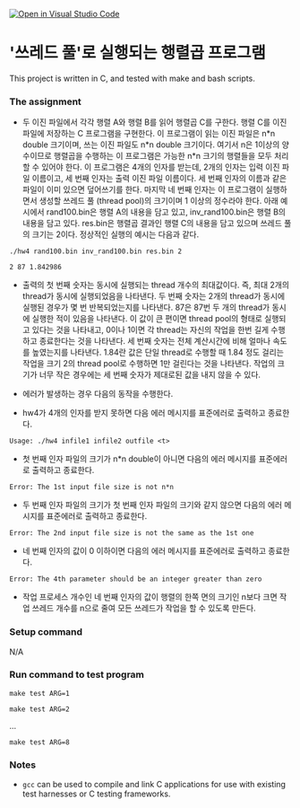 [![Open in Visual Studio Code](https://classroom.github.com/assets/open-in-vscode-c66648af7eb3fe8bc4f294546bfd86ef473780cde1dea487d3c4ff354943c9ae.svg)](https://classroom.github.com/online_ide?assignment_repo_id=9697793&assignment_repo_type=AssignmentRepo)
# '쓰레드 풀'로 실행되는 행렬곱 프로그램
This project is written in C, and tested with make and bash scripts.

### The assignment
- 두 이진 파일에서 각각 행렬 A와 행렬 B를 읽어 행렬곱 C를 구한다. 행렬 C를 이진 파일에 저장하는 C 프로그램을 구현한다. 이 프로그램이 읽는 이진 파일은 n\*n double 크기이며, 쓰는 이진 파일도 n\*n double 크기이다. 여기서 n은 1이상의 양수이므로 행렬곱을 수행하는 이 프로그램은 가능한 n\*n 크기의 행렬들을 모두 처리할 수 있어야 한다. 이 프로그램은 4개의 인자를 받는데, 2개의 인자는 입력 이진 파일 이름이고, 세 번째 인자는 출력 이진 파일 이름이다. 세 번째 인자의 이름과 같은 파일이 이미 있으면 덮어쓰기를 한다. 마지막 네 번째 인자는 이 프로그램이 실행하면서 생성할 쓰레드 풀 (thread pool)의 크기이며 1 이상의 정수라야 한다. 아래 예시에서 rand100.bin은 행렬 A의 내용을 담고 있고, inv_rand100.bin은 행렬 B의 내용을 담고 있다. res.bin은 행렬곱 결과인 행렬 C의 내용을 담고 있으며 쓰레드 풀의 크기는 2이다. 정상적인 실행의 예시는 다음과 같다. 

`./hw4 rand100.bin inv_rand100.bin res.bin 2`

`2 87 1.842986`

- 출력의 첫 번째 숫자는 동시에 실행되는 thread 개수의 최대값이다. 즉, 최대 2개의 thread가 동시에 실행되었음을 나타낸다. 두 번째 숫자는 2개의 thread가 동시에 실행된 경우가 몇 번 반복되었는지를 나타낸다. 87은 87번 두 개의 thread가 동시에 실행한 적이 있음을 나타낸다. 이 값이 큰 편이면 thread pool의 형태로 실행되고 있다는 것을 나타내고, 0이나 1이면 각 thread는 자신의 작업을 한번 길게 수행하고 종료한다는 것을 나타낸다. 세 번째 숫자는 전체 계산시간에 비해 얼마나 속도를 높였는지를 나타낸다. 1.84란 값은 단일 thread로 수행할 때 1.84 정도 걸리는 작업을 크기 2의 thread pool로 수행하면 1만 걸린다는 것을 나타낸다. 작업의 크기가 너무 작은 경우에는 세 번째 숫자가 제대로된 값을 내지 않을 수 있다.

- 에러가 발생하는 경우 다음의 동작을 수행한다.
- hw4가 4개의 인자를 받지 못하면 다음 에러 메시지를 표준에러로 출력하고 종료한다.

`Usage: ./hw4 infile1 infile2 outfile <t>`

- 첫 번째 인자 파일의 크기가 n\*n double이 아니면 다음의 에러 메시지를 표준에러로 출력하고 종료한다.

`Error: The 1st input file size is not n*n`

- 두 번째 인자 파일의 크기가 첫 번째 인자 파일의 크기와 같지 않으면 다음의 에러 메시지를 표준에러로 출력하고 종료한다.

`Error: The 2nd input file size is not the same as the 1st one`

- 네 번째 인자의 값이 0 이하이면 다음의 에러 메시지를 표준에러로 출력하고 종료한다.

`Error: The 4th parameter should be an integer greater than zero`

- 작업 프로세스 개수인 네 번째 인자의 값이 행렬의 한쪽 면의 크기인 n보다 크면 작업 쓰레드 개수를 n으로 줄여 모든 쓰레드가 작업을 할 수 있도록 만든다.

### Setup command
N/A

### Run command to test program
`make test ARG=1`

`make test ARG=2`

...

`make test ARG=8`

### Notes
- `gcc` can be used to compile and link C applications for use with existing test harnesses or C testing frameworks.
